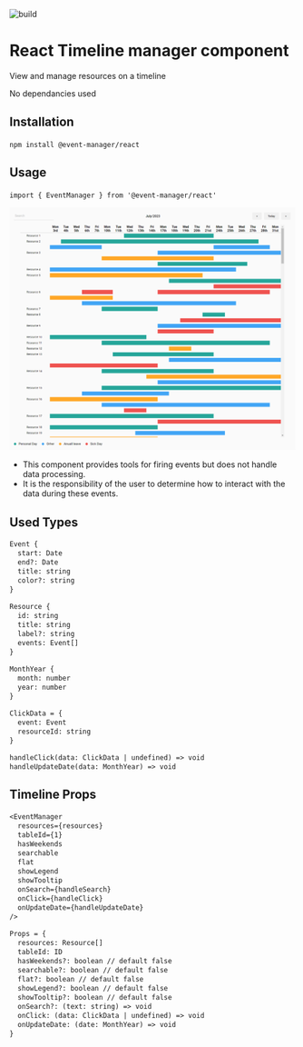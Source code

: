 ![build](https://github.com/jurisbandenieks/event-manager/actions/workflows/main.yml/badge.svg)

# React Timeline manager component

View and manage resources on a timeline

No dependancies used

## Installation

`npm install @event-manager/react`

## Usage

`import { EventManager } from '@event-manager/react'`

![alt text](https://github.com/jurisbandenieks/event-manager/blob/HEAD/images/event-manager.png)

- This component provides tools for firing events but does not handle data processing.
- It is the responsibility of the user to determine how to interact with the data during these events.

## Used Types

```
Event {
  start: Date
  end?: Date
  title: string
  color?: string
}
```

```
Resource {
  id: string
  title: string
  label?: string
  events: Event[]
}
```

```
MonthYear {
  month: number
  year: number
}
```

```
ClickData = {
  event: Event
  resourceId: string
}
```

```
handleClick(data: ClickData | undefined) => void
handleUpdateDate(data: MonthYear) => void
```

## Timeline Props

```
<EventManager
  resources={resources}
  tableId={1}
  hasWeekends
  searchable
  flat
  showLegend
  showTooltip
  onSearch={handleSearch}
  onClick={handleClick}
  onUpdateDate={handleUpdateDate}
/>
```

```
Props = {
  resources: Resource[]
  tableId: ID
  hasWeekends?: boolean // default false
  searchable?: boolean // default false
  flat?: boolean // default false
  showLegend?: boolean // default false
  showTooltip?: boolean // default false
  onSearch?: (text: string) => void
  onClick: (data: ClickData | undefined) => void
  onUpdateDate: (date: MonthYear) => void
}
```
